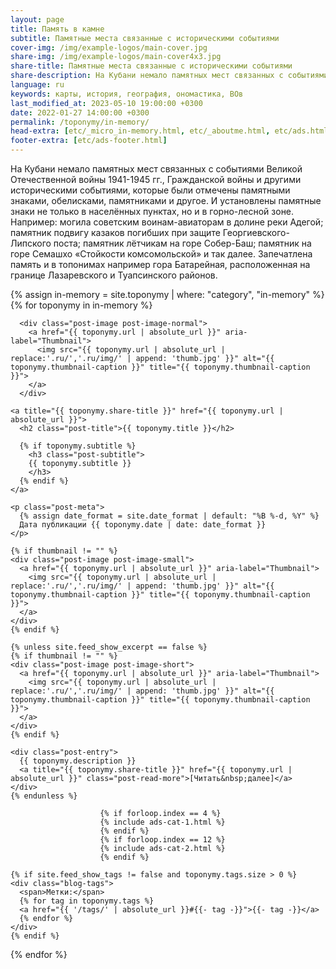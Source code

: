 ```yaml
---
layout: page
title: Память в камне
subtitle: Памятные места связанные с историческими событиями
cover-img: /img/example-logos/main-cover.jpg
share-img: /img/example-logos/main-cover4x3.jpg
share-title: Памятные места связанные с историческими событиями
share-description: На Кубани немало памятных мест связанных с событиями Великой Отечественной войны 1941-1945 гг., Гражданской войны и другими историческими событиями.
language: ru
keywords: карты, история, география, ономастика, ВОв
last_modified_at: 2023-05-10 19:00:00 +0300
date: 2022-01-27 14:00:00 +0300
permalink: /toponymy/in-memory/
head-extra: [etc/_micro_in-memory.html, etc/_aboutme.html, etc/ads.html]
footer-extra: [etc/ads-footer.html]
---
```

 На Кубани немало памятных мест связанных с событиями Великой Отечественной войны 1941-1945 гг., Гражданской войны и другими историческими событиями, которые были отмечены памятными знаками, обелисками, памятниками и другое. И установлены памятные знаки не только в населённых пунктах, но и в горно-лесной зоне. Например: могила советским воинам-авиаторам в долине реки Адегой; памятник подвигу казаков погибших при защите Георгиевского-Липского поста; памятник лётчикам на горе Собер-Баш; памятник на горе Семашхо «Стойкости комсомольской» и так далее. Запечатлена память и в топонимах например гора Батарейная, расположенная на границе Лазаревского и Туапсинского районов.

<div class="posts-list">
  {% assign in-memory = site.toponymy | where: "category", "in-memory" %}
  {% for toponymy in in-memory %}
  <article class="post-preview">

  <!--    {%- capture thumbnail -%}
        {% if toponymy.thumbnail-img %}
          {{ toponymy.thumbnail-img }}
        {% elsif toponymy.cover-img %}
          {% if toponymy.cover-img.first %}
            {{ toponymy.cover-img[0].first.first }}
          {% else %}
            {{ toponymy.cover-img }}
          {% endif %}
        {% else %}
        {% endif %}
      {% endcapture %}
      {% assign thumbnail=thumbnail | strip %}

      {% if site.feed_show_excerpt == false %}
      {% if thumbnail != "" %} -->
      <div class="post-image post-image-normal">
        <a href="{{ toponymy.url | absolute_url }}" aria-label="Thumbnail">
          <img src="{{ toponymy.url | absolute_url | replace:'.ru/','.ru/img/' | append: 'thumb.jpg' }}" alt="{{ toponymy.thumbnail-caption }}" title="{{ toponymy.thumbnail-caption }}">
        </a>
      </div>
  <!--    {% endif %}
      {% endif %} -->

    <a title="{{ toponymy.share-title }}" href="{{ toponymy.url | absolute_url }}">
      <h2 class="post-title">{{ toponymy.title }}</h2>

      {% if toponymy.subtitle %}
        <h3 class="post-subtitle">
        {{ toponymy.subtitle }}
        </h3>
      {% endif %}
    </a>

    <p class="post-meta">
      {% assign date_format = site.date_format | default: "%B %-d, %Y" %}
      Дата публикации {{ toponymy.date | date: date_format }}
    </p>

    {% if thumbnail != "" %}
    <div class="post-image post-image-small">
      <a href="{{ toponymy.url | absolute_url }}" aria-label="Thumbnail">
        <img src="{{ toponymy.url | absolute_url | replace:'.ru/','.ru/img/' | append: 'thumb.jpg' }}" alt="{{ toponymy.thumbnail-caption }}" title="{{ toponymy.thumbnail-caption }}">
      </a>
    </div>
    {% endif %}

    {% unless site.feed_show_excerpt == false %}
    {% if thumbnail != "" %}
    <div class="post-image post-image-short">
      <a href="{{ toponymy.url | absolute_url }}" aria-label="Thumbnail">
        <img src="{{ toponymy.url | absolute_url | replace:'.ru/','.ru/img/' | append: 'thumb.jpg' }}" alt="{{ toponymy.thumbnail-caption }}" title="{{ toponymy.thumbnail-caption }}">
      </a>
    </div>
    {% endif %}

    <div class="post-entry">
      {{ toponymy.description }}
      <a title="{{ toponymy.share-title }}" href="{{ toponymy.url | absolute_url }}" class="post-read-more">[Читать&nbsp;далее]</a>
    </div>
    {% endunless %}

                        {% if forloop.index == 4 %}
                        {% include ads-cat-1.html %}
                        {% endif %}
                        {% if forloop.index == 12 %}
                        {% include ads-cat-2.html %}
                        {% endif %}

    {% if site.feed_show_tags != false and toponymy.tags.size > 0 %}
    <div class="blog-tags">
      <span>Метки:</span>
      {% for tag in toponymy.tags %}
      <a href="{{ '/tags/' | absolute_url }}#{{- tag -}}">{{- tag -}}</a>
      {% endfor %}
    </div>
    {% endif %}

   </article>
  {% endfor %}
</div>
